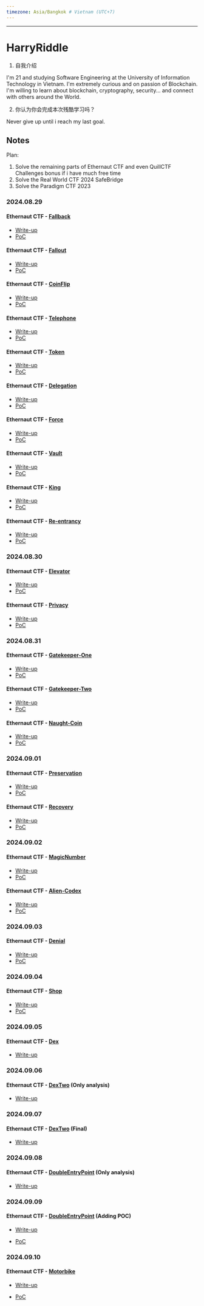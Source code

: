 ```yaml
---
timezone: Asia/Bangkok # Vietnam (UTC+7)
---
```


---

# HarryRiddle

1. 自我介绍

I'm 21 and studying Software Engineering at the University of Information Technology in Vietnam. I'm extremely curious and on passion of Blockchain. I'm willing to learn about blockchain, cryptography, security... and connect with others around the World.

2. 你认为你会完成本次残酷学习吗？

Never give up until i reach my last goal.

## Notes

Plan:

1. Solve the remaining parts of Ethernaut CTF and even QuillCTF Challenges bonus if i have much free time
2. Solve the Real World CTF 2024 SafeBridge
3. Solve the Paradigm CTF 2023

<!-- Content_START -->

### 2024.08.29

#### Ethernaut CTF - [Fallback](https://ethernaut.openzeppelin.com/level/0x3c34A342b2aF5e885FcaA3800dB5B205fEfa3ffB)

- [Write-up](./Writeup/HarryRiddle/Ethernaut-CTF.md#L3)
- [PoC](./Writeup/HarryRiddle/Ethernaut-CTF/test/Fallback.t.sol)

#### Ethernaut CTF - [Fallout](https://ethernaut.openzeppelin.com/level/0x676e57FdBbd8e5fE1A7A3f4Bb1296dAC880aa639)

- [Write-up](./Writeup/HarryRiddle/Ethernaut-CTF.md#L14)
- [PoC](./Writeup/HarryRiddle/Ethernaut-CTF/test/Fallout.t.sol)

#### Ethernaut CTF - [CoinFlip](https://ethernaut.openzeppelin.com/level/0xA62fE5344FE62AdC1F356447B669E9E6D10abaaF)

- [Write-up](./Writeup/HarryRiddle/Ethernaut-CTF.md#L27)
- [PoC](./Writeup/HarryRiddle/Ethernaut-CTF/test/CoinFlip.t.sol)

#### Ethernaut CTF - [Telephone](https://ethernaut.openzeppelin.com/level/0x2C2307bb8824a0AbBf2CC7D76d8e63374D2f8446)

- [Write-up](./Writeup/HarryRiddle/Ethernaut-CTF.md#L33)
- [PoC](./Writeup/HarryRiddle/Ethernaut-CTF/test/Telephone.t.sol)

#### Ethernaut CTF - [Token](https://ethernaut.openzeppelin.com/level/0x478f3476358Eb166Cb7adE4666d04fbdDB56C407)

- [Write-up](./Writeup/HarryRiddle/Ethernaut-CTF.md#L37)
- [PoC](./Writeup/HarryRiddle/Ethernaut-CTF/test/Token.t.sol)

#### Ethernaut CTF - [Delegation](https://ethernaut.openzeppelin.com/level/0x73379d8B82Fda494ee59555f333DF7D44483fD58)

- [Write-up](./Writeup/HarryRiddle/Ethernaut-CTF.md#L43)
- [PoC](./Writeup/HarryRiddle/Ethernaut-CTF/test/Delegation.t.sol)

#### Ethernaut CTF - [Force](https://ethernaut.openzeppelin.com/level/0xb6c2Ec883DaAac76D8922519E63f875c2ec65575)

- [Write-up](./Writeup/HarryRiddle/Ethernaut-CTF.md#L47)
- [PoC](./Writeup/HarryRiddle/Ethernaut-CTF/test/Force.t.sol)

#### Ethernaut CTF - [Vault](https://ethernaut.openzeppelin.com/level/0xB7257D8Ba61BD1b3Fb7249DCd9330a023a5F3670)

- [Write-up](./Writeup/HarryRiddle/Ethernaut-CTF.md#L51)
- [PoC](./Writeup/HarryRiddle/Ethernaut-CTF/test/Vault.t.sol)

#### Ethernaut CTF - [King](https://ethernaut.openzeppelin.com/level/0x3049C00639E6dfC269ED1451764a046f7aE500c6)

- [Write-up](./Writeup/HarryRiddle/Ethernaut-CTF.md#L62)
- [PoC](./Writeup/HarryRiddle/Ethernaut-CTF/test/King.t.sol)

#### Ethernaut CTF - [Re-entrancy](https://ethernaut.openzeppelin.com/level/0x2a24869323C0B13Dff24E196Ba072dC790D52479)

- [Write-up](./Writeup/HarryRiddle/Ethernaut-CTF.md#L66)
- [PoC](./Writeup/HarryRiddle/Ethernaut-CTF/test/Reentrance.t.sol)

### 2024.08.30

#### Ethernaut CTF - [Elevator](https://ethernaut.openzeppelin.com/level/0x6DcE47e94Fa22F8E2d8A7FDf538602B1F86aBFd2)

- [Write-up](./Writeup/HarryRiddle/Ethernaut-CTF.md#L70)
- [PoC](./Writeup/HarryRiddle/Ethernaut-CTF/test/Elevator.t.sol)

#### Ethernaut CTF - [Privacy](https://ethernaut.openzeppelin.com/level/0x131c3249e115491E83De375171767Af07906eA36)

- [Write-up](./Writeup/HarryRiddle/Ethernaut-CTF.md#L74)
- [PoC](./Writeup/HarryRiddle/Ethernaut-CTF/test/Privacy.t.sol)

### 2024.08.31

#### Ethernaut CTF - [Gatekeeper-One](https://ethernaut.openzeppelin.com/level/0xb5858B8EDE0030e46C0Ac1aaAedea8Fb71EF423C)

- [Write-up](./Writeup/HarryRiddle/Ethernaut-CTF.md#L78)
- [PoC](./Writeup/HarryRiddle/Ethernaut-CTF/test/GatekeeperOne.t.sol)

#### Ethernaut CTF - [Gatekeeper-Two](https://ethernaut.openzeppelin.com/level/0x0C791D1923c738AC8c4ACFD0A60382eE5FF08a23)

- [Write-up](./Writeup/HarryRiddle/Ethernaut-CTF.md#L125)
- [PoC](./Writeup/HarryRiddle/Ethernaut-CTF/test/GatekeeperTwo.t.sol)

#### Ethernaut CTF - [Naught-Coin](https://ethernaut.openzeppelin.com/level/0x80934BE6B8B872B364b470Ca30EaAd8AEAC4f63F)

- [Write-up](./Writeup/HarryRiddle/Ethernaut-CTF.md#L158)
- [PoC](./Writeup/HarryRiddle/Ethernaut-CTF/test/NaughtCoin.t.sol)

### 2024.09.01

#### Ethernaut CTF - [Preservation](https://ethernaut.openzeppelin.com/level/0x7ae0655F0Ee1e7752D7C62493CEa1E69A810e2ed)

- [Write-up](./Writeup/HarryRiddle/Ethernaut-CTF.md#L162)
- [PoC](./Writeup/HarryRiddle/Ethernaut-CTF/test/Preservation.t.sol)

#### Ethernaut CTF - [Recovery](https://ethernaut.openzeppelin.com/level/0xAF98ab8F2e2B24F42C661ed023237f5B7acAB048)

- [Write-up](./Writeup/HarryRiddle/Ethernaut-CTF.md#L185)
- [PoC](./Writeup/HarryRiddle/Ethernaut-CTF/test/Recovery.t.sol)

### 2024.09.02

#### Ethernaut CTF - [MagicNumber](https://ethernaut.openzeppelin.com/level/0x2132C7bc11De7A90B87375f282d36100a29f97a9)

- [Write-up](./Writeup/HarryRiddle/Ethernaut-CTF.md#L191)
- [PoC](./Writeup/HarryRiddle/Ethernaut-CTF/test/MagicNumber.t.sol)

#### Ethernaut CTF - [Alien-Codex](https://ethernaut.openzeppelin.com/level/0x0BC04aa6aaC163A6B3667636D798FA053D43BD11)

- [Write-up](./Writeup/HarryRiddle/Ethernaut-CTF.md#195)
- [PoC](./Writeup/HarryRiddle/Ethernaut-CTF/test/AlienCodex.t.sol)

### 2024.09.03

#### Ethernaut CTF - [Denial](https://ethernaut.openzeppelin.com/level/0x2427aF06f748A6adb651aCaB0cA8FbC7EaF802e6)

- [Write-up](./Writeup/HarryRiddle/Ethernaut-CTF.md#215)
- [PoC](./Writeup/HarryRiddle/Ethernaut-CTF/test/Denial.t.sol)

### 2024.09.04

#### Ethernaut CTF - [Shop](https://ethernaut.openzeppelin.com/level/0x691eeA9286124c043B82997201E805646b76351a)

- [Write-up](./Writeup/HarryRiddle/Ethernaut-CTF.md#218)
- [PoC](./Writeup/HarryRiddle/Ethernaut-CTF/src/ShopHacker.sol)

### 2024.09.05

#### Ethernaut CTF - [Dex](https://ethernaut.openzeppelin.com/level/0xB468f8e42AC0fAe675B56bc6FDa9C0563B61A52F)

- [Write-up](./Writeup/HarryRiddle/Ethernaut-CTF.md#222)
<!-- - [PoC](./Writeup/HarryRiddle/Ethernaut-CTF/src/ShopHacker.sol) -->

### 2024.09.06

#### Ethernaut CTF - [DexTwo](https://ethernaut.openzeppelin.com/level/0xf59112032D54862E199626F55cFad4F8a3b0Fce9) (Only analysis)

- [Write-up](./Writeup/HarryRiddle/Ethernaut-CTF.md#241)

### 2024.09.07

#### Ethernaut CTF - [DexTwo](https://ethernaut.openzeppelin.com/level/0xf59112032D54862E199626F55cFad4F8a3b0Fce9) (Final)

- [Write-up](./Writeup/HarryRiddle/Ethernaut-CTF.md#241)

### 2024.09.08

#### Ethernaut CTF - [DoubleEntryPoint](https://ethernaut.openzeppelin.com/level/0x34bD06F195756635a10A7018568E033bC15F3FB5) (Only analysis)

- [Write-up](./Writeup/HarryRiddle/Ethernaut-CTF.md#255)

### 2024.09.09

#### Ethernaut CTF - [DoubleEntryPoint](https://ethernaut.openzeppelin.com/level/0x34bD06F195756635a10A7018568E033bC15F3FB5) (Adding POC)

- [Write-up](./Writeup/HarryRiddle/Ethernaut-CTF.md#241)

- [PoC](./Writeup/HarryRiddle/Ethernaut-CTF/src/DoubleEntryPoint.sol)

### 2024.09.10

#### Ethernaut CTF - [Motorbike](https://ethernaut.openzeppelin.com/level/0x3A78EE8462BD2e31133de2B8f1f9CBD973D6eDd6)

- [Write-up](./Writeup/HarryRiddle/Ethernaut-CTF.md#262)

- [PoC](./Writeup/HarryRiddle/Ethernaut-CTF/src/Motorbike.sol)

<!-- Content_END -->
